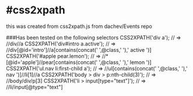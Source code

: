 #css2xpath
========

this was created from css2xpath.js from dachev/Events repo


###Has been tested on the following selectors
CSS2XPATH('div a');                        //  =>  //div//a
CSS2XPATH('div#intro a.active');           //  =>  //div[@id='intro']//a[contains(concat(' ',@class,' '),' active ')]
CSS2XPATH('#apple pear.lemon');            //  =>  //*[@id='apple']//pear[contains(concat(' ',@class,' '),' lemon ')]
CSS2XPATH('ul.nav li:first-child a');      //  =>  //ul[contains(concat(' ',@class,' '),' nav ')]//li[1]//a
CSS2XPATH('body > div > p:nth-child(3)');  //  =>  //body/div/p[3]
CSS2XPATH('li > input[type="text"]');      //  =>  //li/input[@type="text"]
